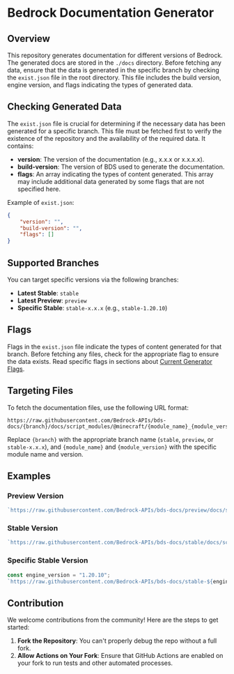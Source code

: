 # Bedrock Documentation Generator

## Overview
This repository generates documentation for different versions of Bedrock. The generated docs are stored in the `./docs` directory. Before fetching any data, ensure that the data is generated in the specific branch by checking the `exist.json` file in the root directory. This file includes the build version, engine version, and flags indicating the types of generated data.

## Checking Generated Data
The `exist.json` file is crucial for determining if the necessary data has been generated for a specific branch. This file must be fetched first to verify the existence of the repository and the availability of the required data. It contains:
- **version**: The version of the documentation (e.g., x.x.x or x.x.x.x).
- **build-version**: The version of BDS used to generate the documentation.
- **flags**: An array indicating the types of content generated. This array may include additional data generated by some flags that are not specified here.

Example of `exist.json`:
```json
{
    "version": "",
    "build-version": "",
    "flags": []
}
```

## Supported Branches
You can target specific versions via the following branches:
- **Latest Stable**: `stable`
- **Latest Preview**: `preview`
- **Specific Stable**: `stable-x.x.x` (e.g., `stable-1.20.10`)

## Flags
Flags in the `exist.json` file indicate the types of content generated for that branch. Before fetching any files, check for the appropriate flag to ensure the data exists. Read specific flags in sections about [Current Generator Flags](#current-flags).

## Targeting Files
To fetch the documentation files, use the following URL format:
```
https://raw.githubusercontent.com/Bedrock-APIs/bds-docs/{branch}/docs/script_modules/@minecraft/{module_name}_{module_version}.json
```
Replace `{branch}` with the appropriate branch name (`stable`, `preview`, or `stable-x.x.x`), and `{module_name}` and `{module_version}` with the specific module name and version.

## Examples
### Preview Version
```js
`https://raw.githubusercontent.com/Bedrock-APIs/bds-docs/preview/docs/script_modules/@minecraft/server_1.7.0-beta.json`;
```

### Stable Version
```js
`https://raw.githubusercontent.com/Bedrock-APIs/bds-docs/stable/docs/script_modules/@minecraft/server_1.2.0.json`;
```

### Specific Stable Version
```js
const engine_version = "1.20.10";
`https://raw.githubusercontent.com/Bedrock-APIs/bds-docs/stable-${engine_version}/docs/script_modules/@minecraft/server_1.2.0.json`;
```

## Contribution
We welcome contributions from the community! Here are the steps to get started:
1. **Fork the Repository**: You can't properly debug the repo without a full fork.
2. **Allow Actions on Your Fork**: Ensure that GitHub Actions are enabled on your fork to run tests and other automated processes.
